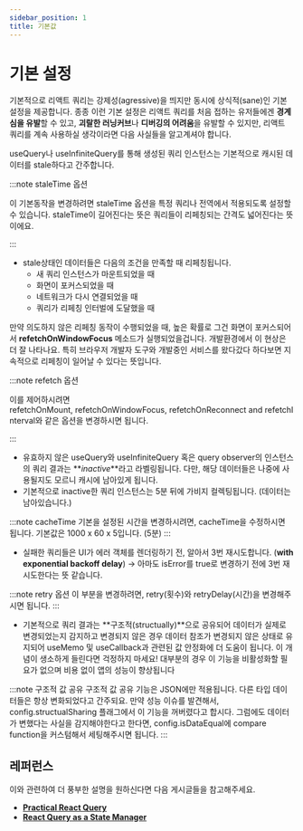 ```yaml
---
sidebar_position: 1
title: 기본값
---
```


# 기본 설정

기본적으로 리액트 쿼리는 강제성(agressive)을 띄지만 동시에 상식적(sane)인 기본 설정을 제공합니다. 종종 이런 기본 설정은 리액트 쿼리를 처음 접하는 유저들에겐 **경계심을 유발**할 수 있고, **괴랄한 러닝커브**나 **디버깅의 어려움**을 유발할 수 있지만, 리액트 쿼리를 계속 사용하실 생각이라면 다음 사실들을 알고계셔야 합니다.

useQuery나 useInfiniteQuery를 통해 생성된 쿼리 인스턴스는 기본적으로 캐시된 데이터를 stale하다고 간주합니다.

:::note staleTime 옵션

이 기본동작을 변경하려면 staleTime 옵션을 특정 쿼리나 전역에서 적용되도록 설정할 수 있습니다. staleTime이 길어진다는 뜻은 쿼리들이 리페칭되는 간격도 넓어진다는 뜻이에요.

:::

- stale상태인 데이터들은 다음의 조건을 만족할 때 리페칭됩니다.
  - 새 쿼리 인스턴스가 마운트되었을 때
  - 화면이 포커스되었을 때
  - 네트워크가 다시 연결되었을 때
  - 쿼리가 리페칭 인터벌에 도달했을 때

만약 의도하지 않은 리페칭 동작이 수행되었을 때, 높은 확률로 그건 화면이 포커스되어서 **refetchOnWindowFocus** 메소드가 실행되었을겁니다. 개발환경에서 이 현상은 더 잘 나타나요. 특히 브라우저 개발자 도구와 개발중인 서비스를 왔다갔다 하다보면 지속적으로 리페칭이 일어날 수 있다는 뜻입니다.

:::note refetch 옵션

이를 제어하시려면 refetchOnMount, refetchOnWindowFocus, refetchOnReconnect and refetchInterval와 같은 옵션을 변경하시면 됩니다.

:::

- 유효하지 않은 useQuery와 useInfiniteQuery 혹은 query observer의 인스턴스의 쿼리 결과는 **_inactive_**라고 라벨링됩니다. 다만, 해당 데이터들은 나중에 사용될지도 모르니 캐시에 남아있게 됩니다.
- 기본적으로 inactive한 쿼리 인스턴스는 5분 뒤에 가비지 컬렉팅됩니다. (데이터는 남아있습니다.)

:::note cacheTime
기본을 설정된 시간을 변경하시려면, cacheTime을 수정하시면 됩니다. 기본값은 1000 x 60 x 5입니다. (5분)
:::

- 실패한 쿼리들은 UI가 에러 객체를 렌더링하기 전, 알아서 3번 재시도합니다. (**with exponential backoff delay**) → 아마도 isError를 true로 변경하기 전에 3번 재시도한다는 뜻 같습니다.

:::note retry 옵션
이 부분을 변경하려면, retry(횟수)와 retryDelay(시간)을 변경해주시면 됩니다.
:::

- 기본적으로 쿼리 결과는 **구조적(structually)**으로 공유되어 데이터가 실제로 변경되었는지 감지하고 변경되지 않은 경우 데이터 참조가 변경되지 않은 상태로 유지되어 useMemo 및 useCallback과 관련된 값 안정화에 더 도움이 됩니다. 이 개념이 생소하게 들린다면 걱정하지 마세요! 대부분의 경우 이 기능을 비활성화할 필요가 없으며 비용 없이 앱의 성능이 향상됩니다

:::note 구조적 값 공유
구조적 값 공유 기능은 JSON에만 적용됩니다. 다른 타입 데이터들은 항상 변화되었다고 간주되요. 만약 성능 이슈를 발견해서, config.structualSharing 플래그에서 이 기능을 꺼버렸다고 합시다. 그럼에도 데이터가 변했다는 사실을 감지해야한다고 한다면, config.isDataEqual에 compare function을 커스텀해서 세팅해주시면 됩니다.
:::

## 레퍼런스

이와 관련하여 더 풍부한 설명을 원하신다면 다음 게시글들을 참고해주세요.

- **[Practical React Query](https://react-query.tanstack.com/community/tkdodos-blog#1-practical-react-query)**
- **[React Query as a State Manager](https://react-query.tanstack.com/community/tkdodos-blog#10-react-query-as-a-state-manager)**
